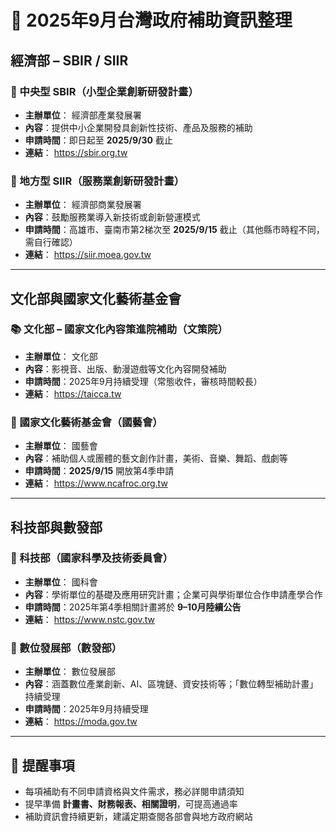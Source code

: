 # 📅 2025年9月台灣政府補助資訊整理

## 經濟部 – SBIR / SIIR
### 🔬 中央型 SBIR（小型企業創新研發計畫）  
- **主辦單位**： 經濟部產業發展署  
- **內容**：提供中小企業開發具創新性技術、產品及服務的補助  
- **申請時間**：即日起至 **2025/9/30** 截止  
- **連結**： https://sbir.org.tw


### 🏢 地方型 SIIR（服務業創新研發計畫）  
- **主辦單位**： 經濟部商業發展署  
- **內容**：鼓勵服務業導入新技術或創新營運模式  
- **申請時間**：高雄市、臺南市第2梯次至 **2025/9/15** 截止（其他縣市時程不同，需自行確認）  
- **連結**： https://siir.moea.gov.tw


---

## 文化部與國家文化藝術基金會
### 📚 文化部 – 國家文化內容策進院補助（文策院）  
- **主辦單位**： 文化部  
- **內容**：影視音、出版、動漫遊戲等文化內容開發補助  
- **申請時間**：2025年9月持續受理（常態收件，審核時間較長）  
- **連結**： https://taicca.tw

### 🎨 國家文化藝術基金會（國藝會）  
- **主辦單位**： 國藝會  
- **內容**：補助個人或團體的藝文創作計畫，美術、音樂、舞蹈、戲劇等  
- **申請時間**：**2025/9/15** 開放第4季申請  
- **連結**： https://www.ncafroc.org.tw


---

## 科技部與數發部
### 🧪 科技部（國家科學及技術委員會）  
- **主辦單位**： 國科會  
- **內容**：學術單位的基礎及應用研究計畫；企業可與學術單位合作申請產學合作  
- **申請時間**：2025年第4季相關計畫將於 **9–10月陸續公告**  
- **連結**：   https://www.nstc.gov.tw


### 🤖 數位發展部（數發部）  
- **主辦單位**： 數位發展部  
- **內容**：涵蓋數位產業創新、AI、區塊鏈、資安技術等；「數位轉型補助計畫」持續受理  
- **申請時間**：2025年9月持續受理  
- **連結**：  https://moda.gov.tw


---

## 🔔 提醒事項
-  每項補助有不同申請資格與文件需求，務必詳閱申請須知  
- 提早準備 **計畫書、財務報表、相關證明**，可提高通過率  
-  補助資訊會持續更新，建議定期查閱各部會與地方政府網站  
